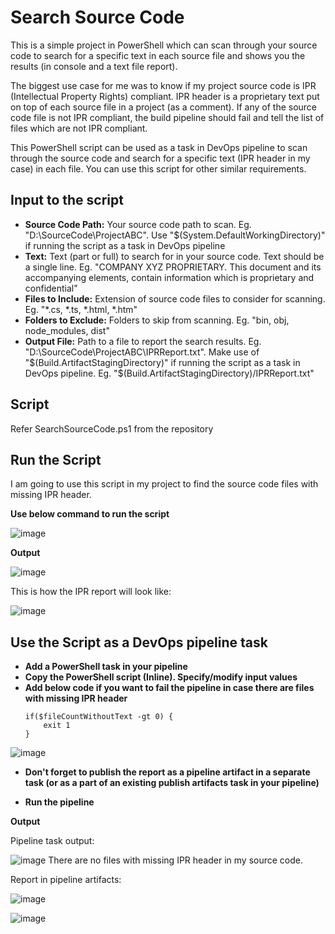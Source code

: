 # Search Source Code
This is a simple project in PowerShell which can scan through your source code to search for a specific text in each source file and shows you the results (in console and a text file report).

The biggest use case for me was to know if my project source code is IPR (Intellectual Property Rights) compliant. IPR header is a proprietary text put on top of each source file in a project (as a comment). If any of the source code file is not IPR compliant, the build pipeline should fail and tell the list of files which are not IPR compliant.

This PowerShell script can be used as a task in DevOps pipeline to scan through the source code and search for a specific text (IPR header in my case) in each file. You can use this script for other similar requirements.

## Input to the script
- **Source Code Path:** Your source code path to scan. Eg. "D:\SourceCode\ProjectABC". Use "$(System.DefaultWorkingDirectory)" if running the script as a task in DevOps pipeline
- **Text:** Text (part or full) to search for in your source code. Text should be a single line. Eg. "COMPANY XYZ PROPRIETARY. This document and its accompanying elements, contain information which is proprietary and confidential"
- **Files to Include:** Extension of source code files to consider for scanning. Eg. "*.cs, *.ts, *.html, *.htm"
- **Folders to Exclude:** Folders to skip from scanning. Eg. "bin, obj, node_modules, dist"
-  **Output File:** Path to a file to report the search results. Eg. "D:\SourceCode\ProjectABC\IPRReport.txt". Make use of "$(Build.ArtifactStagingDirectory)" if running the script as a task in DevOps pipeline. Eg. "$(Build.ArtifactStagingDirectory)/IPRReport.txt"

## Script
Refer SearchSourceCode.ps1 from the repository

## Run the Script
I am going to use this script in my project to find the source code files with missing IPR header.

**Use below command to run the script**

![image](https://user-images.githubusercontent.com/42836797/202135464-37335948-3d1f-4c3d-a1d6-84acd6db7a39.png)

**Output**

![image](https://user-images.githubusercontent.com/42836797/202139326-1ac5a1ba-47ad-4869-9aa7-18f5761c0d7d.png)

This is how the IPR report will look like:

![image](https://user-images.githubusercontent.com/42836797/202139809-233ec3de-c534-44fb-8beb-e3a0de8c8ac5.png)

## Use the Script as a DevOps pipeline task
- **Add a PowerShell task in your pipeline**
- **Copy the PowerShell script (Inline). Specify/modify input values**
- **Add below code if you want to fail the pipeline in case there are files with missing IPR header**
  ```
  if($fileCountWithoutText -gt 0) {
      exit 1
  }
  ```
![image](https://user-images.githubusercontent.com/42836797/202144543-42bcdde1-9a15-4a5e-bc20-26241366d6eb.png)

- **Don't forget to publish the report as a pipeline artifact in a separate task (or as a part of an existing publish artifacts task in your pipeline)**

- **Run the pipeline**

**Output**

Pipeline task output:

![image](https://user-images.githubusercontent.com/42836797/202148716-24f154ad-3cc1-42f4-bbc0-228be0dc4b74.png)
There are no files with missing IPR header in my source code.

Report in pipeline artifacts:

![image](https://user-images.githubusercontent.com/42836797/202149265-53726503-9962-4c9c-b5d5-0c2f35d0a608.png)

![image](https://user-images.githubusercontent.com/42836797/202150148-3d787d64-4516-4f89-82f1-db51a47f3ce7.png)
